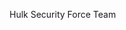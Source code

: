 Hulk Security Force Team
     <link rel="icon" type="image/png" href="./assets/img/logo/logoofhulk.png">
